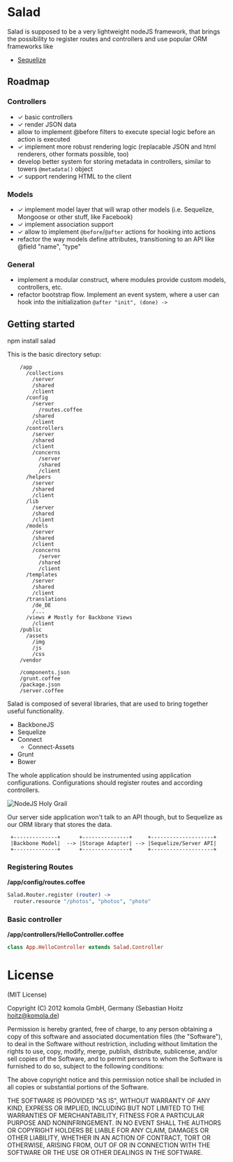 # Salad

Salad is supposed to be a very lightweight nodeJS framework, that brings the
possibility to register routes and controllers and use popular ORM frameworks like

* [Sequelize](http://www.sequelizejs.com/)

## Roadmap

### Controllers

* ✓ basic controllers
* ✓ render JSON data
* allow to implement @before filters to execute special logic before an action is executed
* ✓ implement more robust rendering logic (replacable JSON and html renderers, other formats possible, too)
* develop better system for storing metadata in controllers, similar to towers `@metadata()` object
* ✓ support rendering HTML to the client


### Models

* ✓ implement model layer that will wrap other models (i.e. Sequelize, Mongoose or other stuff, like Facebook)
* ✓ implement association support
* ✓ allow to implement `@before`/`@after` actions for hooking into actions
* refactor the way models define attributes, transitioning to an API like @field "name", "type"


### General
* implement a modular construct, where modules provide custom models, controllers, etc.
* refactor bootstrap flow. Implement an event system, where a user can hook into the initialization `@after "init", (done) ->`

## Getting started

  npm install salad

This is the basic directory setup:

```
    /app
      /collections
        /server
        /shared
        /client
      /config
        /server
          /routes.coffee
        /shared
        /client
      /controllers
        /server
        /shared
        /client
        /concerns
          /server
          /shared
          /client
      /helpers
        /server
        /shared
        /client
      /lib
        /server
        /shared
        /client
      /models
        /server
        /shared
        /client
        /concerns
          /server
          /shared
          /client
      /templates
        /server
        /shared
        /client
      /translations
        /de_DE
        /...
      /views # Mostly for Backbone Views
        /client
    /public
      /assets
        /img
        /js
        /css
    /vendor

    /components.json
    /grunt.coffee
    /package.json
    /server.coffee
```

Salad is composed of several libraries, that are used to bring together useful
functionality.

* BackboneJS
* Sequelize
* Connect
  * Connect-Assets
* Grunt
* Bower

The whole application should be instrumented using application configurations.
Configurations should register routes and according controllers.

![NodeJS Holy Grail](http://s3.amazonaws.com/files.posterous.com/temp-2012-10-01/kdFEIqbgcujohgnuzHGvqcJquloxdwBnkvejGFdiCnFuznwiiyHIzafebBhr/shared-js-app.png.scaled1000.png?AWSAccessKeyId=AKIAJFZAE65UYRT34AOQ&Expires=1360508957&Signature=tpGKAAlqOkQQcwBmirWURbcT4vI%3D)

Our server side application won't talk to an API though, but to Sequelize as our ORM
library that stores the data.

```
 +--------------+      +---------------+     +--------------------+
 |Backbone Model|  --> |Storage Adapter| --> |Sequelize/Server API|
 +--------------+      +---------------+     +--------------------+
```

### Registering Routes

**/app/config/routes.coffee**

```coffeescript
Salad.Router.register (router) ->
  router.resource "/photos", "photos", "photo"
```

### Basic controller

**/app/controllers/HelloController.coffee**

```coffeescript
class App.HelloController extends Salad.Controller
```

# License
(MIT License)

Copyright (C) 2012 komola GmbH, Germany (Sebastian Hoitz <hoitz@komola.de>)

Permission is hereby granted, free of charge, to any person obtaining a copy of this software and associated documentation files (the "Software"), to deal in the Software without restriction, including without limitation the rights to use, copy, modify, merge, publish, distribute, sublicense, and/or sell copies of the Software, and to permit persons to whom the Software is furnished to do so, subject to the following conditions:

The above copyright notice and this permission notice shall be included in all copies or substantial portions of the Software.

THE SOFTWARE IS PROVIDED "AS IS", WITHOUT WARRANTY OF ANY KIND, EXPRESS OR IMPLIED, INCLUDING BUT NOT LIMITED TO THE WARRANTIES OF MERCHANTABILITY, FITNESS FOR A PARTICULAR PURPOSE AND NONINFRINGEMENT. IN NO EVENT SHALL THE AUTHORS OR COPYRIGHT HOLDERS BE LIABLE FOR ANY CLAIM, DAMAGES OR OTHER LIABILITY, WHETHER IN AN ACTION OF CONTRACT, TORT OR OTHERWISE, ARISING FROM, OUT OF OR IN CONNECTION WITH THE SOFTWARE OR THE USE OR OTHER DEALINGS IN THE SOFTWARE.
